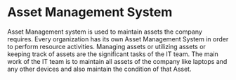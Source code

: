 
# Asset Management System

Asset Management system is used to maintain assets the company requires. Every organization has
its own Asset Management System in order to perform resource activities. Managing assets or
utilizing assets or keeping track of assets are the significant tasks of the IT team. The main work of
the IT team is to maintain all assets of the company like laptops and any other devices and also
maintain the condition of that Asset.


